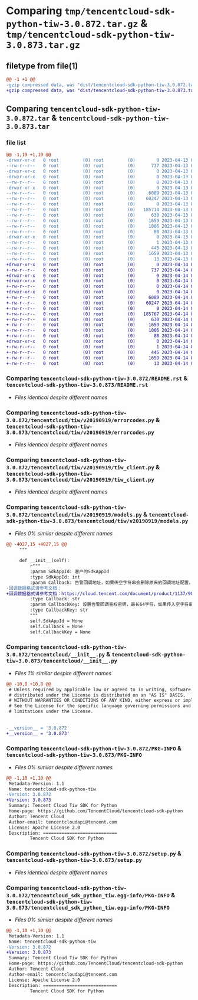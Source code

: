 # Comparing `tmp/tencentcloud-sdk-python-tiw-3.0.872.tar.gz` & `tmp/tencentcloud-sdk-python-tiw-3.0.873.tar.gz`

## filetype from file(1)

```diff
@@ -1 +1 @@
-gzip compressed data, was "dist/tencentcloud-sdk-python-tiw-3.0.872.tar", last modified: Thu Apr 13 01:06:45 2023, max compression
+gzip compressed data, was "dist/tencentcloud-sdk-python-tiw-3.0.873.tar", last modified: Fri Apr 14 00:59:35 2023, max compression
```

## Comparing `tencentcloud-sdk-python-tiw-3.0.872.tar` & `tencentcloud-sdk-python-tiw-3.0.873.tar`

### file list

```diff
@@ -1,19 +1,19 @@
-drwxr-xr-x   0 root         (0) root         (0)        0 2023-04-13 01:06:45.000000 tencentcloud-sdk-python-tiw-3.0.872/
--rw-r--r--   0 root         (0) root         (0)      737 2023-04-13 01:06:44.000000 tencentcloud-sdk-python-tiw-3.0.872/README.rst
-drwxr-xr-x   0 root         (0) root         (0)        0 2023-04-13 01:06:45.000000 tencentcloud-sdk-python-tiw-3.0.872/tencentcloud/
-drwxr-xr-x   0 root         (0) root         (0)        0 2023-04-13 01:06:45.000000 tencentcloud-sdk-python-tiw-3.0.872/tencentcloud/tiw/
--rw-r--r--   0 root         (0) root         (0)        0 2023-04-13 01:06:44.000000 tencentcloud-sdk-python-tiw-3.0.872/tencentcloud/tiw/__init__.py
-drwxr-xr-x   0 root         (0) root         (0)        0 2023-04-13 01:06:45.000000 tencentcloud-sdk-python-tiw-3.0.872/tencentcloud/tiw/v20190919/
--rw-r--r--   0 root         (0) root         (0)     6089 2023-04-13 01:06:45.000000 tencentcloud-sdk-python-tiw-3.0.872/tencentcloud/tiw/v20190919/errorcodes.py
--rw-r--r--   0 root         (0) root         (0)    60247 2023-04-13 01:06:45.000000 tencentcloud-sdk-python-tiw-3.0.872/tencentcloud/tiw/v20190919/tiw_client.py
--rw-r--r--   0 root         (0) root         (0)        0 2023-04-13 01:06:45.000000 tencentcloud-sdk-python-tiw-3.0.872/tencentcloud/tiw/v20190919/__init__.py
--rw-r--r--   0 root         (0) root         (0)   185714 2023-04-13 01:06:45.000000 tencentcloud-sdk-python-tiw-3.0.872/tencentcloud/tiw/v20190919/models.py
--rw-r--r--   0 root         (0) root         (0)      630 2023-04-13 01:06:44.000000 tencentcloud-sdk-python-tiw-3.0.872/tencentcloud/__init__.py
--rw-r--r--   0 root         (0) root         (0)     1659 2023-04-13 01:06:45.000000 tencentcloud-sdk-python-tiw-3.0.872/PKG-INFO
--rw-r--r--   0 root         (0) root         (0)     1006 2023-04-13 01:06:44.000000 tencentcloud-sdk-python-tiw-3.0.872/setup.py
--rw-r--r--   0 root         (0) root         (0)       88 2023-04-13 01:06:45.000000 tencentcloud-sdk-python-tiw-3.0.872/setup.cfg
-drwxr-xr-x   0 root         (0) root         (0)        0 2023-04-13 01:06:45.000000 tencentcloud-sdk-python-tiw-3.0.872/tencentcloud_sdk_python_tiw.egg-info/
--rw-r--r--   0 root         (0) root         (0)        1 2023-04-13 01:06:45.000000 tencentcloud-sdk-python-tiw-3.0.872/tencentcloud_sdk_python_tiw.egg-info/dependency_links.txt
--rw-r--r--   0 root         (0) root         (0)      445 2023-04-13 01:06:45.000000 tencentcloud-sdk-python-tiw-3.0.872/tencentcloud_sdk_python_tiw.egg-info/SOURCES.txt
--rw-r--r--   0 root         (0) root         (0)     1659 2023-04-13 01:06:45.000000 tencentcloud-sdk-python-tiw-3.0.872/tencentcloud_sdk_python_tiw.egg-info/PKG-INFO
--rw-r--r--   0 root         (0) root         (0)       13 2023-04-13 01:06:45.000000 tencentcloud-sdk-python-tiw-3.0.872/tencentcloud_sdk_python_tiw.egg-info/top_level.txt
+drwxr-xr-x   0 root         (0) root         (0)        0 2023-04-14 00:59:35.000000 tencentcloud-sdk-python-tiw-3.0.873/
+-rw-r--r--   0 root         (0) root         (0)      737 2023-04-14 00:59:35.000000 tencentcloud-sdk-python-tiw-3.0.873/README.rst
+drwxr-xr-x   0 root         (0) root         (0)        0 2023-04-14 00:59:35.000000 tencentcloud-sdk-python-tiw-3.0.873/tencentcloud/
+drwxr-xr-x   0 root         (0) root         (0)        0 2023-04-14 00:59:35.000000 tencentcloud-sdk-python-tiw-3.0.873/tencentcloud/tiw/
+-rw-r--r--   0 root         (0) root         (0)        0 2023-04-14 00:59:35.000000 tencentcloud-sdk-python-tiw-3.0.873/tencentcloud/tiw/__init__.py
+drwxr-xr-x   0 root         (0) root         (0)        0 2023-04-14 00:59:35.000000 tencentcloud-sdk-python-tiw-3.0.873/tencentcloud/tiw/v20190919/
+-rw-r--r--   0 root         (0) root         (0)     6089 2023-04-14 00:59:35.000000 tencentcloud-sdk-python-tiw-3.0.873/tencentcloud/tiw/v20190919/errorcodes.py
+-rw-r--r--   0 root         (0) root         (0)    60247 2023-04-14 00:59:35.000000 tencentcloud-sdk-python-tiw-3.0.873/tencentcloud/tiw/v20190919/tiw_client.py
+-rw-r--r--   0 root         (0) root         (0)        0 2023-04-14 00:59:35.000000 tencentcloud-sdk-python-tiw-3.0.873/tencentcloud/tiw/v20190919/__init__.py
+-rw-r--r--   0 root         (0) root         (0)   185767 2023-04-14 00:59:35.000000 tencentcloud-sdk-python-tiw-3.0.873/tencentcloud/tiw/v20190919/models.py
+-rw-r--r--   0 root         (0) root         (0)      630 2023-04-14 00:59:35.000000 tencentcloud-sdk-python-tiw-3.0.873/tencentcloud/__init__.py
+-rw-r--r--   0 root         (0) root         (0)     1659 2023-04-14 00:59:35.000000 tencentcloud-sdk-python-tiw-3.0.873/PKG-INFO
+-rw-r--r--   0 root         (0) root         (0)     1006 2023-04-14 00:59:35.000000 tencentcloud-sdk-python-tiw-3.0.873/setup.py
+-rw-r--r--   0 root         (0) root         (0)       88 2023-04-14 00:59:35.000000 tencentcloud-sdk-python-tiw-3.0.873/setup.cfg
+drwxr-xr-x   0 root         (0) root         (0)        0 2023-04-14 00:59:35.000000 tencentcloud-sdk-python-tiw-3.0.873/tencentcloud_sdk_python_tiw.egg-info/
+-rw-r--r--   0 root         (0) root         (0)        1 2023-04-14 00:59:35.000000 tencentcloud-sdk-python-tiw-3.0.873/tencentcloud_sdk_python_tiw.egg-info/dependency_links.txt
+-rw-r--r--   0 root         (0) root         (0)      445 2023-04-14 00:59:35.000000 tencentcloud-sdk-python-tiw-3.0.873/tencentcloud_sdk_python_tiw.egg-info/SOURCES.txt
+-rw-r--r--   0 root         (0) root         (0)     1659 2023-04-14 00:59:35.000000 tencentcloud-sdk-python-tiw-3.0.873/tencentcloud_sdk_python_tiw.egg-info/PKG-INFO
+-rw-r--r--   0 root         (0) root         (0)       13 2023-04-14 00:59:35.000000 tencentcloud-sdk-python-tiw-3.0.873/tencentcloud_sdk_python_tiw.egg-info/top_level.txt
```

### Comparing `tencentcloud-sdk-python-tiw-3.0.872/README.rst` & `tencentcloud-sdk-python-tiw-3.0.873/README.rst`

 * *Files identical despite different names*

### Comparing `tencentcloud-sdk-python-tiw-3.0.872/tencentcloud/tiw/v20190919/errorcodes.py` & `tencentcloud-sdk-python-tiw-3.0.873/tencentcloud/tiw/v20190919/errorcodes.py`

 * *Files identical despite different names*

### Comparing `tencentcloud-sdk-python-tiw-3.0.872/tencentcloud/tiw/v20190919/tiw_client.py` & `tencentcloud-sdk-python-tiw-3.0.873/tencentcloud/tiw/v20190919/tiw_client.py`

 * *Files identical despite different names*

### Comparing `tencentcloud-sdk-python-tiw-3.0.872/tencentcloud/tiw/v20190919/models.py` & `tencentcloud-sdk-python-tiw-3.0.873/tencentcloud/tiw/v20190919/models.py`

 * *Files 0% similar despite different names*

```diff
@@ -4027,15 +4027,15 @@
     """
 
     def __init__(self):
         r"""
         :param SdkAppId: 客户的SdkAppId
         :type SdkAppId: int
         :param Callback: 告警回调地址，如果传空字符串会删除原来的回调地址配置，回调地址仅支持http或https协议，即回调地址以http://或https://开头。
-回调数据格式请参考文档：
+回调数据格式请参考文档：https://cloud.tencent.com/document/product/1137/90112
         :type Callback: str
         :param CallbackKey: 设置告警回调鉴权密钥，最长64字符，如果传入空字符串，那么删除现有的鉴权回调密钥，回调鉴权方式请参考文档：https://cloud.tencent.com/document/product/1137/40257
         :type CallbackKey: str
         """
         self.SdkAppId = None
         self.Callback = None
         self.CallbackKey = None
```

### Comparing `tencentcloud-sdk-python-tiw-3.0.872/tencentcloud/__init__.py` & `tencentcloud-sdk-python-tiw-3.0.873/tencentcloud/__init__.py`

 * *Files 1% similar despite different names*

```diff
@@ -10,8 +10,8 @@
 # Unless required by applicable law or agreed to in writing, software
 # distributed under the License is distributed on an "AS IS" BASIS,
 # WITHOUT WARRANTIES OR CONDITIONS OF ANY KIND, either express or implied.
 # See the License for the specific language governing permissions and
 # limitations under the License.
 
 
-__version__ = '3.0.872'
+__version__ = '3.0.873'
```

### Comparing `tencentcloud-sdk-python-tiw-3.0.872/PKG-INFO` & `tencentcloud-sdk-python-tiw-3.0.873/PKG-INFO`

 * *Files 0% similar despite different names*

```diff
@@ -1,10 +1,10 @@
 Metadata-Version: 1.1
 Name: tencentcloud-sdk-python-tiw
-Version: 3.0.872
+Version: 3.0.873
 Summary: Tencent Cloud Tiw SDK for Python
 Home-page: https://github.com/TencentCloud/tencentcloud-sdk-python
 Author: Tencent Cloud
 Author-email: tencentcloudapi@tencent.com
 License: Apache License 2.0
 Description: ============================
         Tencent Cloud SDK for Python
```

### Comparing `tencentcloud-sdk-python-tiw-3.0.872/setup.py` & `tencentcloud-sdk-python-tiw-3.0.873/setup.py`

 * *Files identical despite different names*

### Comparing `tencentcloud-sdk-python-tiw-3.0.872/tencentcloud_sdk_python_tiw.egg-info/PKG-INFO` & `tencentcloud-sdk-python-tiw-3.0.873/tencentcloud_sdk_python_tiw.egg-info/PKG-INFO`

 * *Files 0% similar despite different names*

```diff
@@ -1,10 +1,10 @@
 Metadata-Version: 1.1
 Name: tencentcloud-sdk-python-tiw
-Version: 3.0.872
+Version: 3.0.873
 Summary: Tencent Cloud Tiw SDK for Python
 Home-page: https://github.com/TencentCloud/tencentcloud-sdk-python
 Author: Tencent Cloud
 Author-email: tencentcloudapi@tencent.com
 License: Apache License 2.0
 Description: ============================
         Tencent Cloud SDK for Python
```

